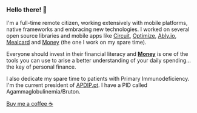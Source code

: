 ### Hello there! 👋

I'm a full-time remote citizen, working extensively with mobile platforms, native frameworks and embracing new technologies. I worked on several open source libraries and mobile apps like [Circuit](https://ridecircuit.com), [Optimize](https://www.heroic.us/optimize), [Ably.io](https://ably.io), [Mealcard](https://mealcard.whitesmith.co) and [Money](https://ricardopereira.eu/money/) (the one I work on my spare time).

Everyone should invest in their financial literacy and [**Money**](https://apps.apple.com/pt/app/money-the-fastest-expense-tracker/id1076339783?l=en) is one of the tools you can use to arise a better understanding of your daily spending... the key of personal finance.

I also dedicate my spare time to patients with Primary Immunodeficiency. I'm the current president of [APDIP.pt](https://apdip.pt). I have a PID called Agammaglobulinemia/Bruton.

<a href="https://www.buymeacoffee.com/ricardopereira" target="_blank">Buy me a coffee ☕️</a>
